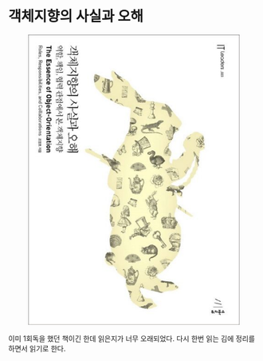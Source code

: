 # 객체지향의 사실과 오해

<figure><img src="../../.gitbook/assets/image (58).png" alt=""><figcaption></figcaption></figure>

이미 1회독을 했던 책이긴 한데 읽은지가 너무 오래되었다. 다시 한번 읽는 김에 정리를 하면서 읽기로 한다.
